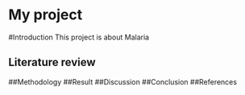 # My project
#Introduction
This project is about Malaria
## Literature review
##Methodology
##Result
##Discussion
##Conclusion
##References
